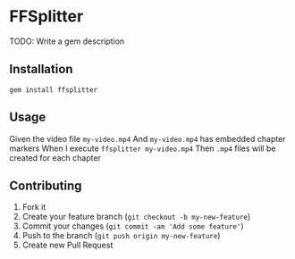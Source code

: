 # FFSplitter

TODO: Write a gem description

## Installation

    gem install ffsplitter

## Usage

Given the video file `my-video.mp4`
And `my-video.mp4` has embedded chapter markers
When I execute `ffsplitter my-video.mp4`
Then `.mp4` files will be created for each chapter

## Contributing

1. Fork it
2. Create your feature branch (`git checkout -b my-new-feature`)
3. Commit your changes (`git commit -am 'Add some feature'`)
4. Push to the branch (`git push origin my-new-feature`)
5. Create new Pull Request
